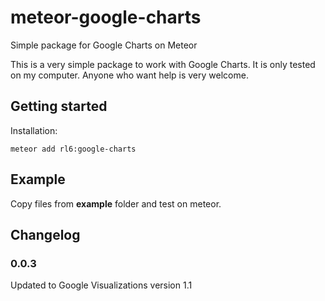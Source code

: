 # meteor-google-charts
Simple package for Google Charts on Meteor

This is a very simple package to work with Google Charts. It is only tested on my computer. Anyone who want help is very welcome.

## Getting started
Installation:
```
meteor add rl6:google-charts
```

## Example
Copy files from **example** folder and test on meteor.

## Changelog
### 0.0.3
Updated to Google Visualizations version 1.1
